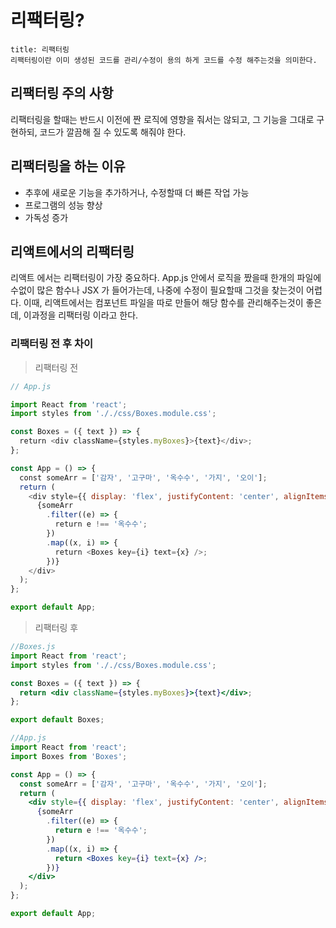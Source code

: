 
# 리팩터링?

```ad-note
title: 리팩터링
리팩터링이란 이미 생성된 코드를 관리/수정이 용의 하게 코드를 수정 해주는것을 의미한다.
```

## **리팩터링 주의 사항**

리팩터링을 할때는 반드시 이전에 짠 로직에 영향을 줘서는 않되고, 그 기능을 그대로 구현하되, 코드가 깔끔해 질 수 있도록 해줘야 한다.

## **리팩터링을 하는 이유**

-   추후에 새로운 기능을 추가하거나, 수정할때 더 빠른 작업 가능
-   프로그램의 성능 향상
-   가독성 증가

## **리액트에서의 리팩터링**

리액트 에서는 리팩터링이 가장 중요하다. App.js 안에서 로직을 짰을때 한개의 파일에 수없이 많은 함수나 JSX 가 들어가는데, 나중에 수정이 필요할때 그것을 찾는것이 어렵다. 이때, 리액트에서는 컴포넌트 파일을 따로 만들어 해당 함수를 관리해주는것이 좋은데, 이과정을 리팩터링 이라고 한다.

### 리팩터링 전 후 차이

> 리팩터링 전

```jsx
// App.js

import React from 'react';
import styles from '././css/Boxes.module.css';

const Boxes = ({ text }) => {
  return <div className={styles.myBoxes}>{text}</div>;
};

const App = () => {
  const someArr = ['감자', '고구마', '옥수수', '가지', '오이'];
  return (
    <div style={{ display: 'flex', justifyContent: 'center', alignItems: 'center' }}>
      {someArr
        .filter((e) => {
          return e !== '옥수수';
        })
        .map((x, i) => {
          return <Boxes key={i} text={x} />;
        })}
    </div>
  );
};

export default App;

```

> 리팩터링 후

```jsx
//Boxes.js
import React from 'react';
import styles from '././css/Boxes.module.css';

const Boxes = ({ text }) => {
  return <div className={styles.myBoxes}>{text}</div>;
};

export default Boxes;
```

```jsx
//App.js
import React from 'react';
import Boxes from 'Boxes';

const App = () => {
  const someArr = ['감자', '고구마', '옥수수', '가지', '오이'];
  return (
    <div style={{ display: 'flex', justifyContent: 'center', alignItems: 'center' }}>
      {someArr
        .filter((e) => {
          return e !== '옥수수';
        })
        .map((x, i) => {
          return <Boxes key={i} text={x} />;
        })}
    </div>
  );
};

export default App;
```

